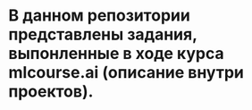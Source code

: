 # В данном репозитории представлены задания, выпонленные в ходе курса mlcourse.ai (описание внутри проектов).
